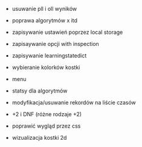 
- usuwanie pll i oll wyników

- poprawa algorytmów x itd

- zapisywanie ustawień poprzez local storage
- zapisaywanie opcji with inspection
- zapisywanie learningstatedict

- wybieranie kolorków kostki
- menu

- statsy dla algorytmów

- modyfikacja/usuwanie rekordów na liście czasów
- +2 i DNF (różne rodzaje +2)

- poprawić wygląd przez css

- wizualizacja kostki 2d